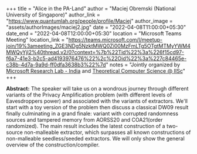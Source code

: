 +++
title = "Alice in the PA-Land"
author = "Maciej Obremski (National University of Singapore)"
author_link = "https://www.quantumlah.org/people/profile/Maciej"
author_image = "assets/authorImages/maciej2.jpg"
date = "2022-04-08T11:00:00+05:30"
date_end = "2022-04-08T12:00:00+05:30"
location = "Microsoft Teams Meeting"
location_link = "https://teams.microsoft.com/l/meetup-join/19%3ameeting_ZGE3NDg5NzktMWQ0Zi00MzFmLTg5OTgtMTMyYWM4MWQyYjI2%40thread.v2/0?context=%7b%22Tid%22%3a%226f15cd97-f6a7-41e3-b2c5-ad4193976476%22%2c%22Oid%22%3a%227c84465e-c38b-4d7a-9a9d-ff0dfa3638b3%22%7d"
notes = "Jointly organized by <a href = "https://www.microsoft.com/en-us/research/lab/microsoft-research-india/" target= "_blank">Microsoft Research Lab - India</a> and <a href='https://www.csa.iisc.ac.in/theoretical-computer-science/' target= "_blank">Theoretical Computer Science @ IISc</a>"
+++

<b>Abstract:</b> The speaker will take us on a wondrous journey through different variants of the Privacy Amplification
problem (with different levels of Eavesdroppers power) and associated with the variants of extractors. We'll start
with a toy version of the problem then discuss a classical DW09 result finally culminating in a grand finale: variant
with corrupted randomness sources and tampered memory from AORSS20 and COA21(order randomized). The main result
includes the latest construction of a two-source non-malleable extractor, which surpasses all known constructions of
non-malleable seedless/seeded extractors. We will only show the general overview of the construction/compiler.
